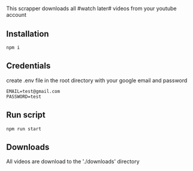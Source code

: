 #
This scrapper downloads all #watch later# videos from your youtube account
## Installation
```
npm i
```
## Credentials
create .env file in the root directory with your google email and password
```
EMAIL=test@gmail.com
PASSWORD=test
```
## Run script
```
npm run start
```
## Downloads
All videos are download to the './downloads' directory
